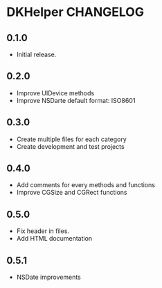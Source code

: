 # DKHelper CHANGELOG

## 0.1.0

- Initial release.

## 0.2.0

- Improve UIDevice methods
- Improve NSDarte default format: ISO8601 

## 0.3.0

- Create multiple files for each category
- Create development and test projects

## 0.4.0

- Add comments for every methods and functions
- Improve CGSize and CGRect functions

## 0.5.0

- Fix header in files.
- Add HTML documentation

## 0.5.1

- NSDate improvements
